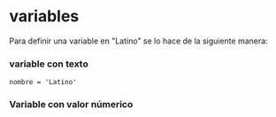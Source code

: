 # variables

Para definir una variable en "Latino" se lo hace de la siguiente manera:


### variable con texto
```
nombre = 'Latino' 
```

### Variable con valor númerico


